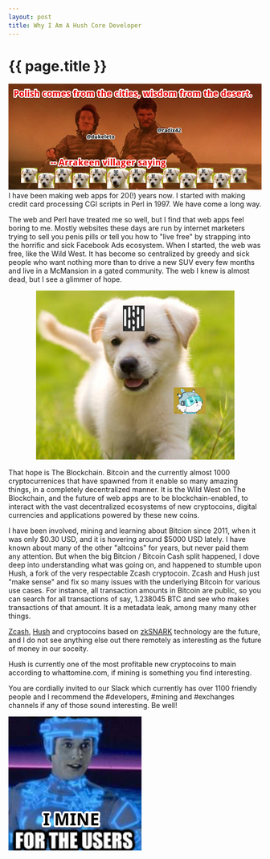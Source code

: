```yaml
---
layout: post
title: Why I Am A Hush Core Developer
---
```


{{ page.title }}
================

<img src="/images/desert_polish.png" alt="Polish comes from the cities, wisdom from the desert. -- Fremen Proverb">
I have been making web apps for 20(!) years now. I started with making credit
card processing CGI scripts in Perl in 1997. We have come a long way.

The web and Perl have treated me so well, but I find that web apps feel boring
to me. Mostly websites these days are run by internet marketers trying to sell
you penis pills or tell you how to "live free" by strapping into the horrific
and sick Facebook Ads ecosystem. When I started, the web was free, like the
Wild West. It has become so centralized by greedy and sick people who want
nothing more than to drive a new SUV every few months and live in a McMansion
in a gated community. The web I knew is almost dead, but I see a glimmer of
hope.

<center>
<img src="/images/hush_puppy.png" alt="Hush Puppy">
</center>

That hope is The Blockchain. Bitcoin and the currently almost 1000
cryptocurrenices that have spawned from it enable so many amazing things, in a
completely decentralized manner. It is the Wild West on The Blockchain, and the
future of web apps are to be blockchain-enabled, to interact with the vast
decentralized ecosystems of new cryptocoins, digital currencies and
applications powered by these new coins.

I have been involved, mining and learning about Bitcion since 2011, when it was
only $0.30 USD, and it is hovering around $5000 USD lately. I have known about
many of the other "altcoins" for years, but never paid them any attention. But
when the big Bitcion / Bitcoin Cash split happened, I dove deep into
understanding what was going on, and happened to stumble upon Hush, a fork of
the very respectable Zcash cryptocoin. Zcash and Hush just "make sense" and fix
so many issues with the underlying Bitcoin for various use cases. For instance,
all transaction amounts in Bitcoin are public, so you can search for all
transactions of say, 1.238045 BTC and see who makes transactions of that
amount. It is a metadata leak, among many many other things.

[Zcash](https://z.cash), [Hush](https://myhush.org) and cryptocoins based on [zkSNARK](https://z.cash/technology/zksnarks.html) technology are the future, and I do
not see anything else out there remotely as interesting as the future of money
in our soceity.

Hush is currently one of the most profitable new cryptocoins to main according
to whattomine.com, if mining is something you find interesting.

You are cordially invited to our Slack which currently has over 1100 friendly
people and I recommend the #developers, #mining and #exchanges channels if
any of those sound interesting. Be well!

<img src="/images/i_mine_for_the_users.png" alt="I Mine For The Users">

